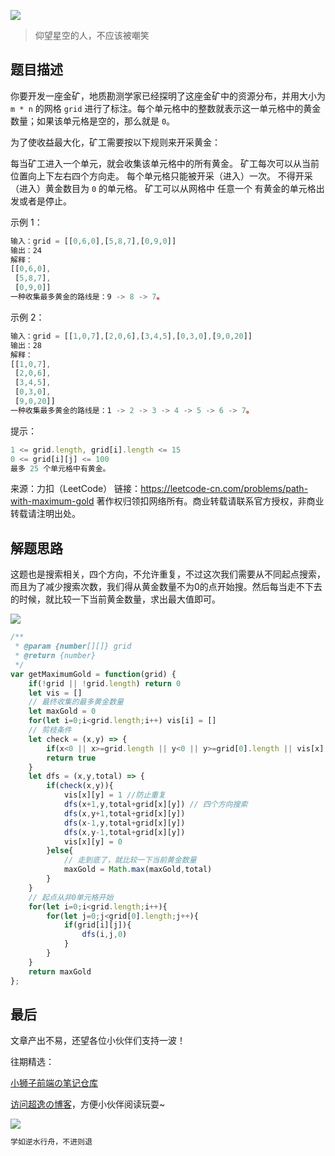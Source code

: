 ![](https://imgconvert.csdnimg.cn/aHR0cHM6Ly9jZG4uanNkZWxpdnIubmV0L2doL2Nob2NvbGF0ZTE5OTkvY2RuL2ltZy8yMDIwMDgyODE0NTUyMS5qcGc?x-oss-process=image/format,png)
>仰望星空的人，不应该被嘲笑

## 题目描述

你要开发一座金矿，地质勘测学家已经探明了这座金矿中的资源分布，并用大小为 `m * n` 的网格 `grid` 进行了标注。每个单元格中的整数就表示这一单元格中的黄金数量；如果该单元格是空的，那么就是 `0`。

为了使收益最大化，矿工需要按以下规则来开采黄金：

每当矿工进入一个单元，就会收集该单元格中的所有黄金。
矿工每次可以从当前位置向上下左右四个方向走。
每个单元格只能被开采（进入）一次。
不得开采（进入）黄金数目为 `0` 的单元格。
矿工可以从网格中 任意一个 有黄金的单元格出发或者是停止。
 
示例 1：

```javascript
输入：grid = [[0,6,0],[5,8,7],[0,9,0]]
输出：24
解释：
[[0,6,0],
 [5,8,7],
 [0,9,0]]
一种收集最多黄金的路线是：9 -> 8 -> 7。
```

示例 2：

```javascript
输入：grid = [[1,0,7],[2,0,6],[3,4,5],[0,3,0],[9,0,20]]
输出：28
解释：
[[1,0,7],
 [2,0,6],
 [3,4,5],
 [0,3,0],
 [9,0,20]]
一种收集最多黄金的路线是：1 -> 2 -> 3 -> 4 -> 5 -> 6 -> 7。
```

 

提示：

```javascript
1 <= grid.length, grid[i].length <= 15
0 <= grid[i][j] <= 100
最多 25 个单元格中有黄金。
```

来源：力扣（LeetCode）
链接：https://leetcode-cn.com/problems/path-with-maximum-gold
著作权归领扣网络所有。商业转载请联系官方授权，非商业转载请注明出处。



## 解题思路

这题也是搜索相关，四个方向，不允许重复，不过这次我们需要从不同起点搜索，而且为了减少搜索次数，我们得从黄金数量不为0的点开始搜。然后每当走不下去的时候，就比较一下当前黄金数量，求出最大值即可。

![](https://img-blog.csdnimg.cn/20200913111143927.png?x-oss-process=image/watermark,type_ZmFuZ3poZW5naGVpdGk,shadow_10,text_aHR0cHM6Ly9ibG9nLmNzZG4ubmV0L3dlaXhpbl80MjQyOTcxOA==,size_16,color_FFFFFF,t_70#pic_center)


```javascript
/**
 * @param {number[][]} grid
 * @return {number}
 */
var getMaximumGold = function(grid) {
    if(!grid || !grid.length) return 0
    let vis = []
    // 最终收集的最多黄金数量
    let maxGold = 0
    for(let i=0;i<grid.length;i++) vis[i] = []
    // 剪枝条件
    let check = (x,y) => {
        if(x<0 || x>=grid.length || y<0 || y>=grid[0].length || vis[x][y] === 1 || !grid[x][y]) return false
        return true
    }
    let dfs = (x,y,total) => {
        if(check(x,y)){
            vis[x][y] = 1 //防止重复
            dfs(x+1,y,total+grid[x][y]) // 四个方向搜索
            dfs(x,y+1,total+grid[x][y])
            dfs(x-1,y,total+grid[x][y])
            dfs(x,y-1,total+grid[x][y])
            vis[x][y] = 0
        }else{
            // 走到底了，就比较一下当前黄金数量
            maxGold = Math.max(maxGold,total)
        }
    }
    // 起点从非0单元格开始
    for(let i=0;i<grid.length;i++){
        for(let j=0;j<grid[0].length;j++){
            if(grid[i][j]){
                dfs(i,j,0)
            }
        }
    }
    return maxGold
};
```


## 最后
文章产出不易，还望各位小伙伴们支持一波！

往期精选：

<a href="https://github.com/Chocolate1999/Front-end-learning-to-organize-notes">小狮子前端の笔记仓库</a>

<a href="https://yangchaoyi.vip/">访问超逸の博客</a>，方便小伙伴阅读玩耍~

![](https://img-blog.csdnimg.cn/2020090211491121.png#pic_center)

```javascript
学如逆水行舟，不进则退
```


